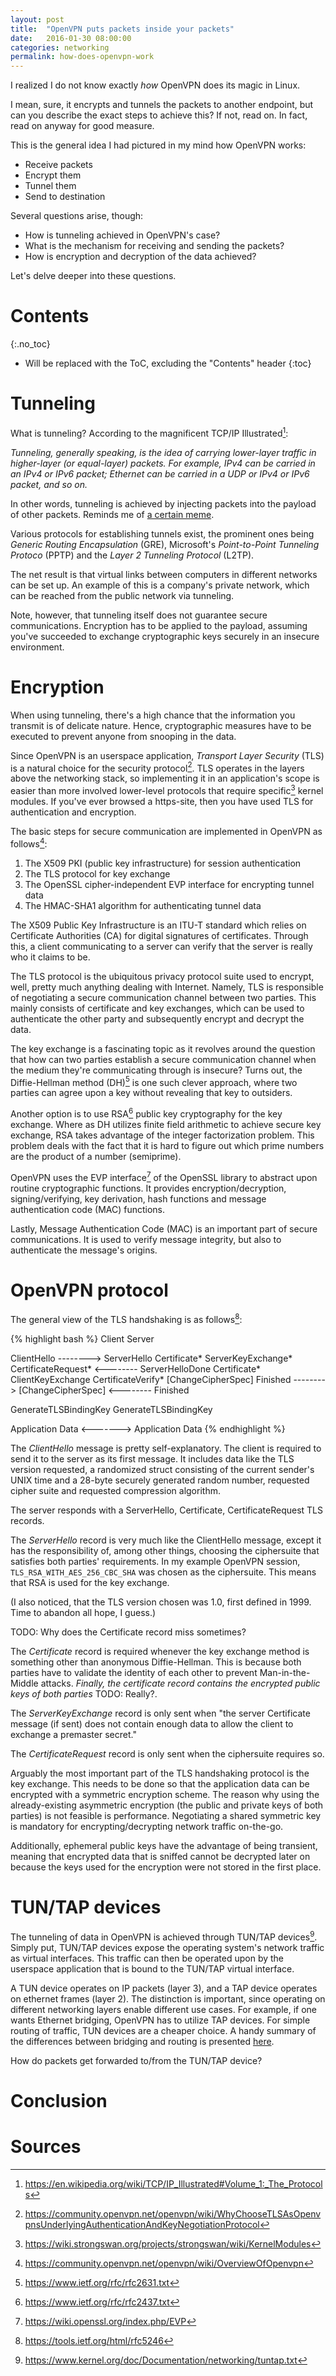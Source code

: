 ```yaml
---
layout: post
title:  "OpenVPN puts packets inside your packets"
date:   2016-01-30 08:00:00
categories: networking
permalink: how-does-openvpn-work
---
```


I realized I do not know exactly *how* OpenVPN does its magic in Linux.

I mean, sure, it encrypts and tunnels the packets to another endpoint, but can you describe the exact steps to achieve this? If not, read on. In fact, read on anyway for good measure.

This is the general idea I had pictured in my mind how OpenVPN works:

* Receive packets
* Encrypt them
* Tunnel them
* Send to destination

Several questions arise, though:

* How is tunneling achieved in OpenVPN's case?
* What is the mechanism for receiving and sending the packets?
* How is encryption and decryption of the data achieved?

Let's delve deeper into these questions.

# Contents
{:.no_toc}

* Will be replaced with the ToC, excluding the "Contents" header
{:toc}

# Tunneling 

What is tunneling? According to the magnificent TCP/IP Illustrated[^1]:

_Tunneling, generally speaking, is the idea of carrying lower-layer traffic in higher-layer (or equal-layer) packets. For example, IPv4 can be carried in an IPv4 or IPv6 packet; Ethernet can be carried in a UDP or IPv4 or IPv6 packet, and so on._

In other words, tunneling is achieved by injecting packets into the payload of other packets. Reminds me of [a certain meme](http://www.urbandictionary.com/define.php?term=Yo+Dawg).

Various protocols for establishing tunnels exist, the prominent ones being _Generic Routing Encapsulation_ (GRE), Microsoft's _Point-to-Point Tunneling Protoco_ (PPTP) and the _Layer 2 Tunneling Protocol_ (L2TP).

The net result is that virtual links between computers in different networks can be set up. An example of this is a company's private network, which can be reached from the public network via tunneling.

Note, however, that tunneling itself does not guarantee secure communications. Encryption has to be applied to the payload, assuming you've succeeded to exchange cryptographic keys securely in an insecure environment.

# Encryption

When using tunneling, there's a high chance that the information you transmit is of delicate nature. Hence, cryptographic measures have to be executed to prevent anyone from snooping in the data.

Since OpenVPN is an userspace application, _Transport Layer Security_ (TLS) is a natural choice for the security protocol[^2]. TLS operates in the layers above the networking stack, so implementing it in an application's scope is easier than more involved lower-level protocols that require specific[^swan] kernel modules. If you've ever browsed a https-site, then you have used TLS for authentication and encryption.

The basic steps for secure communication are implemented in OpenVPN as follows[^3]:

1. The X509 PKI (public key infrastructure) for session authentication
2. The TLS protocol for key exchange
3. The OpenSSL cipher-independent EVP interface for encrypting tunnel data
4. The HMAC-SHA1 algorithm for authenticating tunnel data

The X509 Public Key Infrastructure is an ITU-T standard which relies on Certificate Authorities (CA) for digital signatures of certificates. Through this, a client communicating to a server can verify that the server is really who it claims to be.

The TLS protocol is the ubiquitous privacy protocol suite used to encrypt, well, pretty much anything dealing with Internet. Namely, TLS is responsible of negotiating a secure communication channel between two parties. This mainly consists of certificate and key exchanges, which can be used to authenticate the other party and subsequently encrypt and decrypt the data. 

The key exchange is a fascinating topic as it revolves around the question that how can two parties establish a secure communication channel when the medium they're communicating through is insecure? Turns out, the Diffie-Hellman method (DH)[^dh] is one such clever approach, where two parties can agree upon a key without revealing that key to outsiders.

Another option is to use RSA[^rsa] public key cryptography for the key exchange. Where as DH utilizes finite field arithmetic to achieve secure key exchange, RSA takes advantage of the integer factorization problem. This problem deals with the fact that it is hard to figure out which prime numbers are the product of a number (semiprime).

OpenVPN uses the EVP interface[^evp] of the OpenSSL library to abstract upon routine cryptographic functions. It provides encryption/decryption, signing/verifying, key derivation, hash functions and message authentication code (MAC) functions.

Lastly, Message Authentication Code (MAC) is an important part of secure communications. It is used to verify message integrity, but also to authenticate the message's origins.


# OpenVPN protocol

The general view of the TLS handshaking is as follows[^tls-spec]:

{% highlight bash %}
        Client                                              Server

   ClientHello                      -------->
                                                               ServerHello
                                                               Certificate*
                                                         ServerKeyExchange*
                                                        CertificateRequest*
                                    <--------              ServerHelloDone
   Certificate*
   ClientKeyExchange
   CertificateVerify*
   [ChangeCipherSpec]
   Finished                         -------->
                                                        [ChangeCipherSpec]
                                    <--------                     Finished

   GenerateTLSBindingKey                             GenerateTLSBindingKey

   Application Data                 <------->             Application Data
{% endhighlight %}

The _ClientHello_ message is pretty self-explanatory. The client is required to send it to the server as its first message. It includes data like the TLS version requested, a randomized struct consisting of the current sender's UNIX time and a 28-byte securely generated random number, requested cipher suite and requested compression algorithm.

The server responds with a ServerHello, Certificate, CertificateRequest TLS records.

The _ServerHello_ record is very much like the ClientHello message, except it has the responsibility of, among other things, choosing the ciphersuite that satisfies both parties' requirements. In my example OpenVPN session, `TLS_RSA_WITH_AES_256_CBC_SHA` was chosen as the ciphersuite. This means that RSA is used for the key exchange.

(I also noticed, that the TLS version chosen was 1.0, first defined in 1999. Time to abandon all hope, I guess.)

TODO: Why does the Certificate record miss sometimes?

The _Certificate_ record is required whenever the key exchange method is something other than anonymous Diffie-Hellman. This is because both parties have to validate the identity of each other to prevent Man-in-the-Middle attacks. _Finally, the certificate record contains the encrypted public keys of both parties_ TODO: Really?.

The _ServerKeyExchange_ record is only sent when "the server Certificate message (if sent) does not contain enough data to allow the client to exchange a premaster secret."

The _CertificateRequest_ record is only sent when the ciphersuite requires so.



Arguably the most important part of the TLS handshaking protocol is the key exchange. This needs to be done so that the application data can be encrypted with a symmetric encryption scheme. The reason why using the already-existing asymmetric encryption (the public and private keys of both parties) is not feasible is performance. Negotiating a shared symmetric key is mandatory for encrypting/decrypting network traffic on-the-go.

Additionally, ephemeral public keys have the advantage of being transient, meaning that encrypted data that is sniffed cannot be decrypted later on because the keys used for the encryption were not stored in the first place.

# TUN/TAP devices

The tunneling of data in OpenVPN is achieved through TUN/TAP devices[^4]. Simply put, TUN/TAP devices expose the operating system's network traffic as virtual interfaces. This traffic can then be operated upon by the userspace application that is bound to the TUN/TAP virtual interface.

A TUN device operates on IP packets (layer 3), and a TAP device operates on ethernet frames (layer 2). The distinction is important, since operating on different networking layers enable different use cases. For example, if one wants Ethernet bridging, OpenVPN has to utilize TAP devices. For simple routing of traffic, TUN devices are a cheaper choice. A handy summary of the differences between bridging and routing is presented
[here](https://community.openvpn.net/openvpn/wiki/309-what-is-the-difference-between-bridging-and-routing).

How do packets get forwarded to/from the TUN/TAP device?

# Conclusion

# Sources

[^1]:<https://en.wikipedia.org/wiki/TCP/IP_Illustrated#Volume_1:_The_Protocols>
[^2]:<https://community.openvpn.net/openvpn/wiki/WhyChooseTLSAsOpenvpnsUnderlyingAuthenticationAndKeyNegotiationProtocol>
[^3]:<https://community.openvpn.net/openvpn/wiki/OverviewOfOpenvpn>
[^4]:<https://www.kernel.org/doc/Documentation/networking/tuntap.txt>
[^5]:<https://community.openvpn.net/openvpn/wiki/309-what-is-the-difference-between-bridging-and-routing>
[^swan]:<https://wiki.strongswan.org/projects/strongswan/wiki/KernelModules>
[^tls-spec]:<https://tools.ietf.org/html/rfc5246>
[^evp]:<https://wiki.openssl.org/index.php/EVP>
[^dh]:<https://www.ietf.org/rfc/rfc2631.txt>
[^rsa]:<https://www.ietf.org/rfc/rfc2437.txt>
